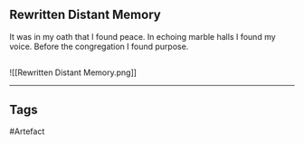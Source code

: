 ## Rewritten Distant Memory
It was in my oath that I found peace.
In echoing marble halls I found my voice.
Before the congregation I found purpose.
## 
![[Rewritten Distant Memory.png]]

---
## Tags
#Artefact